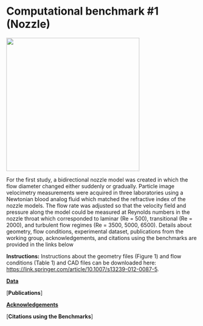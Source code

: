 # Computational benchmark #1 (Nozzle)
<img src="https://github.com/OSEL-DAM/CFD-and-Blood-Damage-Benchmarks/assets/157423596/f753e539-88ee-4501-a31c-8dadb39e400a" width="350">

For the first study, a bidirectional nozzle model was created in which the flow diameter changed either suddenly or gradually. Particle image velocimetry measurements were acquired in three laboratories using a Newtonian blood analog fluid which matched the refractive index of the nozzle models. The flow rate was adjusted so that the velocity field and pressure along the model could be measured at Reynolds numbers in the nozzle throat which corresponded to laminar (Re = 500), transitional (Re = 2000), and turbulent flow regimes (Re = 3500, 5000, 6500).
Details about geometry, flow conditions, experimental dataset, publications from the working group, acknowledgements, and citations using the benchmarks are provided in the links below

**Instructions:** Instructions about the geometry files (Figure 1) and flow conditions (Table 1) and CAD files can be downloaded here: https://link.springer.com/article/10.1007/s13239-012-0087-5.

[**Data**](https://github.com/OSEL-DAM/CFD-and-Blood-Damage-Benchmarks/tree/8494ed0b89edd247766186cfd31c431c0cfee29b/Nozzle/Data)

[**Publications**]

[**Acknowledgements**](https://github.com/OSEL-DAM/CFD-and-Blood-Damage-Benchmarks/blob/628c06c809c4fe7179391b17c04fab82cbc9d631/Nozzle/Acknowledgements.docx)

[**Citations using the Benchmarks**]
